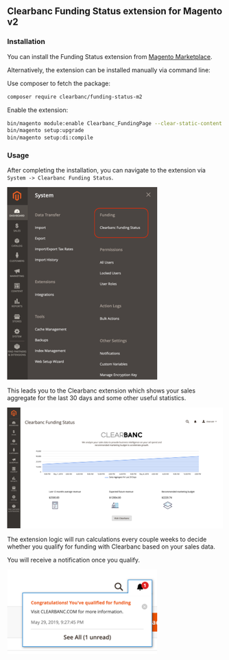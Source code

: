 Clearbanc Funding Status extension for Magento v2
-------------------------------------------------


### Installation

You can install the Funding Status extension from [Magento Marketplace](https://marketplace.magento.com/).

Alternatively, the extension can be installed manually via command line:

Use composer to fetch the package:
```bash
composer require clearbanc/funding-status-m2
```

Enable the extension:
```bash
bin/magento module:enable Clearbanc_FundingPage --clear-static-content
bin/magento setup:upgrade
bin/magento setup:di:compile
```

### Usage
After completing the installation, you can navigate to the extension  via `System -> Clearbanc Funding Status`.

<img src="./assets/menu.png" alt="menu" width="350"/>

This leads you to the Clearbanc extension which shows your sales aggregate for the last 30 days and some other useful statistics.

<img src="./assets/display.png" alt="extension display">

The extension logic will run calculations every couple weeks to decide whether you qualify for funding with Clearbanc based on your sales data.

You will receive a notification once you qualify.

<img src="./assets/notify-admin.png" alt="admin notification" width="350">

